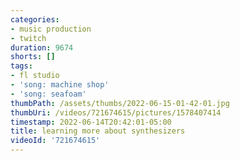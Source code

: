 ```yaml
---
categories:
- music production
- twitch
duration: 9674
shorts: []
tags:
- fl studio
- 'song: machine shop'
- 'song: seafoam'
thumbPath: /assets/thumbs/2022-06-15-01-42-01.jpg
thumbUri: /videos/721674615/pictures/1578407414
timestamp: 2022-06-14T20:42:01-05:00
title: learning more about synthesizers
videoId: '721674615'
---
```

